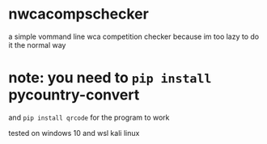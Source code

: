 # nwcacompschecker
a simple vommand line wca competition checker because im too lazy to do it the normal way

# note: you need to ``` pip install ``` pycountry-convert
and ``` pip install qrcode ```
for the program to work


tested on windows 10 and wsl kali linux